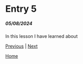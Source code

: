 # Entry 5
##### 05/08/2024

In this lesson I have learned about 

[Previous](entry04.md) | [Next](entry06.md)

[Home](../README.md)
